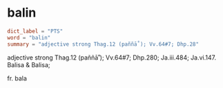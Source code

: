 # balin

``` toml
dict_label = "PTS"
word = "balin"
summary = "adjective strong Thag.12 (paññā˚); Vv.64#7; Dhp.28"
```

adjective strong Thag.12 (paññā˚); Vv.64#7; Dhp.280; Ja.iii.484; Ja.vi.147. Balisa & Balisa;

fr. bala

